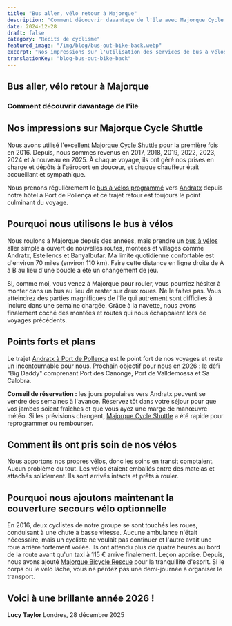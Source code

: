 ```yaml
---
title: "Bus aller, vélo retour à Majorque"
description: "Comment découvrir davantage de l'île avec Majorque Cycle Shuttle - notre expérience utilisant le service de bus à vélos de 2016 à 2025."
date: 2024-12-28
draft: false
category: "Récits de cyclisme"
featured_image: "/img/blog/bus-out-bike-back.webp"
excerpt: "Nos impressions sur l'utilisation des services de bus à vélos Majorque Cycle Shuttle depuis 2016 - ouvrant de nouvelles routes, montées et villages à travers l'île."
translationKey: "blog-bus-out-bike-back"
---
```


## Bus aller, vélo retour à Majorque
### Comment découvrir davantage de l'île

## Nos impressions sur Majorque Cycle Shuttle

Nous avons utilisé l'excellent <a href="https://mallorcacycleshuttle.company.site/products/Scheduled-Bike-Buses-c15728235" target="_blank">Majorque Cycle Shuttle</a> pour la première fois en 2016. Depuis, nous sommes revenus en 2017, 2018, 2019, 2022, 2023, 2024 et à nouveau en 2025. À chaque voyage, ils ont géré nos prises en charge et dépôts à l'aéroport en douceur, et chaque chauffeur était accueillant et sympathique.

Nous prenons régulièrement le <a href="https://mallorcacycleshuttle.company.site/products/Scheduled-Bike-Buses-c15728235" target="_blank">bus à vélos programmé</a> vers <a href="/fr/navette-velo/guide-andratx-pollenca/" target="_blank">Andratx</a> depuis notre hôtel à Port de Pollença et ce trajet retour est toujours le point culminant du voyage.

## Pourquoi nous utilisons le bus à vélos

Nous roulons à Majorque depuis des années, mais prendre un <a href="https://mallorcacycleshuttle.company.site/products/Scheduled-Bike-Buses-c15728235" target="_blank">bus à vélos</a> aller simple a ouvert de nouvelles routes, montées et villages comme Andratx, Estellencs et Banyalbufar. Ma limite quotidienne confortable est d'environ 70 miles (environ 110 km). Faire cette distance en ligne droite de A à B au lieu d'une boucle a été un changement de jeu.

Si, comme moi, vous venez à Majorque pour rouler, vous pourriez hésiter à monter dans un bus au lieu de rester sur deux roues. Ne le faites pas. Vous atteindrez des parties magnifiques de l'île qui autrement sont difficiles à inclure dans une semaine chargée. Grâce à la navette, nous avons finalement coché des montées et routes qui nous échappaient lors de voyages précédents.

## Points forts et plans

Le trajet <a href="/fr/navette-velo/guide-andratx-pollenca/" target="_blank">Andratx à Port de Pollença</a> est le point fort de nos voyages et reste un incontournable pour nous. Prochain objectif pour nous en 2026 : le défi "Big Daddy" comprenant Port des Canonge, Port de Valldemossa et Sa Calobra.

**Conseil de réservation :** les jours populaires vers Andratx peuvent se vendre des semaines à l'avance. Réservez tôt dans votre séjour pour que vos jambes soient fraîches et que vous ayez une marge de manœuvre météo. Si les prévisions changent, <a href="https://mallorcacycleshuttle.company.site/products/Scheduled-Bike-Buses-c15728235" target="_blank">Majorque Cycle Shuttle</a> a été rapide pour reprogrammer ou rembourser.

## Comment ils ont pris soin de nos vélos

Nous apportons nos propres vélos, donc les soins en transit comptaient. Aucun problème du tout. Les vélos étaient emballés entre des matelas et attachés solidement. Ils sont arrivés intacts et prêts à rouler.

## Pourquoi nous ajoutons maintenant la couverture secours vélo optionnelle

En 2016, deux cyclistes de notre groupe se sont touchés les roues, conduisant à une chute à basse vitesse. Aucune ambulance n'était nécessaire, mais un cycliste ne voulait pas continuer et l'autre avait une roue arrière fortement voilée. Ils ont attendu plus de quatre heures au bord de la route avant qu'un taxi à 115 € arrive finalement. Leçon apprise. Depuis, nous avons ajouté <a href="https://mallorcacycleshuttle.company.site/products/Rescue-&-Recovery-c15728236" target="_blank">Majorque Bicycle Rescue</a> pour la tranquillité d'esprit. Si le corps ou le vélo lâche, vous ne perdez pas une demi-journée à organiser le transport.

## Voici à une brillante année 2026 !

**Lucy Taylor**
Londres, 28 décembre 2025
